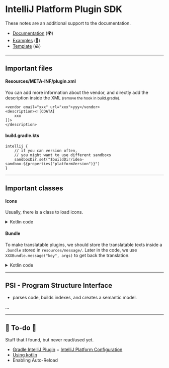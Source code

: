# IntelliJ Platform Plugin SDK

<div class="row row-cols-md-2"><div>

These notes are an additional support to the documentation.
</div><div>

* [Documentation](https://plugins.jetbrains.com/docs/intellij/welcome.html) (🌍)
* [Examples](https://github.com/JetBrains/intellij-sdk-code-samples) (🚀)
* [Template](https://github.com/JetBrains/intellij-platform-plugin-template) (🪨)
</div></div>

<hr class="sep-both">

## Important files

<div class="row row-cols-md-2"><div>

#### Resources/META-INF/plugin.xml

You can add more information about the vendor, and directly add the description inside the XML <small>(remove the hook in build.gradle)</small>.

```
<vendor email="xxx" url="xxx">yyy</vendor>
<description><![CDATA[
    xxx
]]>
</description>
```
</div><div>

#### build.gradle.kts

```
intellij {
    // if you can version often,
    // you might want to use different sandboxs
    sandboxDir.set("$buildDir/idea-sandbox-${properties("platformVersion")}")
}
```
</div></div>

<hr class="sep-both">

## Important classes

<div class="row row-cols-md-2"><div>

#### Icons

Usually, there is a class to load icons.

<details class="details-e">
<summary>Kotlin code</summary>

```kotlin
/** @see com.intellij.icons.AllIcons */
object XXXIcons {
    private fun loadIcon(path: String): Icon {
        return IconLoader.getIcon(path, XXXIcons::class.java)
    }
    object YYY {
        @JvmField
        val XXX = loadIcon("/icons/xxx.svg")
    }
}
```
</details>
</div><div>

#### Bundle

To make translatable plugins, we should store the translatable texts inside a `.bundle` stored in `resources/message/`. Later in the code, we use `XXXBundle.message("key", args)` to get back the translation.

<details class="details-e">
<summary>Kotlin code</summary>

```kotlin
import com.intellij.DynamicBundle
import org.jetbrains.annotations.NonNls
import org.jetbrains.annotations.PropertyKey

@NonNls
private const val BUNDLE = "messages.xxx"

object XXXBundle : DynamicBundle(BUNDLE) {

    @Suppress("SpreadOperator")
    @JvmStatic
    fun message(@PropertyKey(resourceBundle = BUNDLE) key: String, vararg params: Any) =
        getMessage(key, *params)

    @Suppress("SpreadOperator", "unused")
    @JvmStatic
    fun messagePointer(@PropertyKey(resourceBundle = BUNDLE) key: String, vararg params: Any) =
        getLazyMessage(key, *params)
}
```
</details>
</div></div>


<hr class="sep-both">

## PSI - Program Structure Interface

* parses code, builds indexes, and creates a semantic model.

...

<hr class="sep-both">

## 👻 To-do 👻

Stuff that I found, but never read/used yet.

<div class="row row-cols-md-2"><div>

* [Gradle IntelliJ Plugin](https://plugins.jetbrains.com/docs/intellij/tools-gradle-intellij-plugin.html) + [IntelliJ Platform Configuration](https://plugins.jetbrains.com/docs/intellij/configuring-plugin-project.html#intellij-platform-configuration)
* [Using kotlin](https://plugins.jetbrains.com/docs/intellij/using-kotlin.html)
* Enabling Auto-Reload
</div><div>

</div></div>